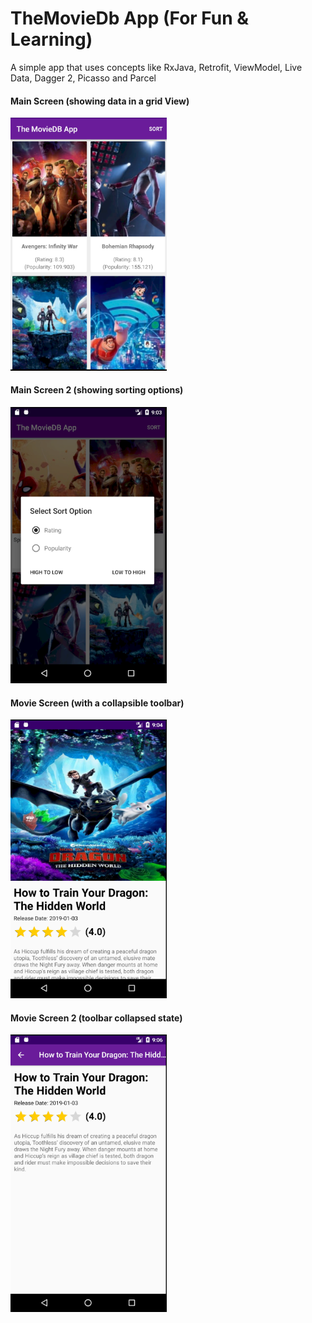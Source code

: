 # TheMovieDb App (For Fun & Learning)

A simple app that uses concepts like RxJava, Retrofit, ViewModel, Live Data, Dagger 2, Picasso and Parcel

#### Main Screen (showing data in a grid View)
<img src="screens/myapplication/main_screen.PNG" width=250 alt="Main Screen"/>

#### Main Screen 2 (showing sorting options)
<img src="screens/myapplication/main_screen_2.png" width=250 alt="Main Screen"/>

#### Movie Screen (with a collapsible toolbar)
<img src="screens/myapplication/movie_screen.png" width=250 alt="Main Screen"/>

#### Movie Screen 2 (toolbar collapsed state)
<img src="screens/myapplication/movie_screen_2.png" width=250 alt="Main Screen"/>
